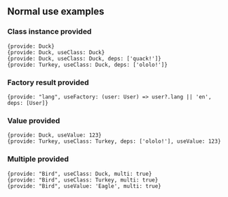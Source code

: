 ## Normal use examples

### Class instance provided

```
{provide: Duck}
{provide: Duck, useClass: Duck}
{provide: Duck, useClass: Duck, deps: ['quack!']}
{provide: Turkey, useClass: Duck, deps: ['ololo!']}
```

### Factory result provided

```
{provide: "lang", useFactory: (user: User) => user?.lang || 'en', deps: [User]}
```

### Value provided

```
{provide: Duck, useValue: 123}
{provide: Turkey, useClass: Turkey, deps: ['ololo!'], useValue: 123}
```

### Multiple provided

```
{provide: "Bird", useClass: Duck, multi: true}
{provide: "Bird", useClass: Turkey, multi: true}
{provide: "Bird", useValue: 'Eagle', multi: true}
```
